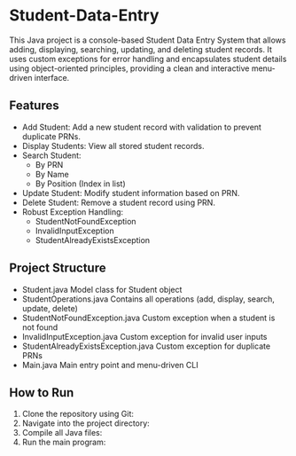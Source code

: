 # Student-Data-Entry
This Java project is a console-based Student Data Entry System that allows adding, displaying, searching, updating, and deleting student records. It uses custom exceptions for error handling and encapsulates student details using object-oriented principles, providing a clean and interactive menu-driven interface.

## Features
- Add Student: Add a new student record with validation to prevent duplicate PRNs.
- Display Students: View all stored student records.
- Search Student:
  - By PRN
  - By Name
  - By Position (Index in list)
- Update Student: Modify student information based on PRN.
- Delete Student: Remove a student record using PRN.
- Robust Exception Handling:
  - StudentNotFoundException
  - InvalidInputException
  - StudentAlreadyExistsException

## Project Structure
- Student.java                       Model class for Student object
- StudentOperations.java             Contains all operations (add, display, search, update, delete)
- StudentNotFoundException.java      Custom exception when a student is not found
- InvalidInputException.java         Custom exception for invalid user inputs
- StudentAlreadyExistsException.java Custom exception for duplicate PRNs
- Main.java                          Main entry point and menu-driven CLI

## How to Run
1. Clone the repository using Git: 
2. Navigate into the project directory:
3. Compile all Java files:
4. Run the main program: 

